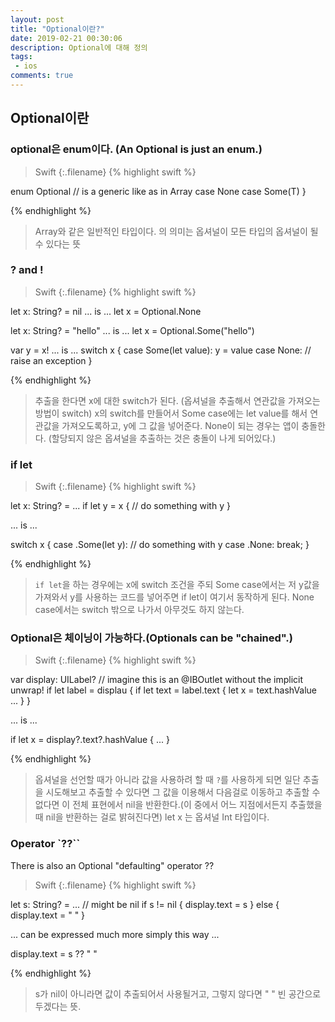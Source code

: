 ```yaml
---
layout: post
title: "Optional이란?"
date: 2019-02-21 00:30:06
description: Optional에 대해 정의
tags: 
 - ios
comments: true
---
```


## Optional이란

### optional은 enum이다. (An Optional is just an enum.)

>Swift
{:.filename}
{% highlight swift %}

enum Optional<T> // <T> is a generic like as in Array<T>
    case None
    case Some(T)
}

{% endhighlight %}

> Array와 같은 일반적인 타입이다. <T>의 의미는 옵셔널이 모든 타입의 옵셔널이 될 수 있다는 뜻

### ? and !

>Swift
{:.filename}
{% highlight swift %}

let x: String? = nil
... is ...
let x = Optional<String>.None

let x: String? = "hello"
... is ...
let x = Optional<String>.Some("hello")

var y = x!
... is ...
switch x {
    case Some(let value): y = value
    case None: // raise an exception
}

{% endhighlight %}

> 추출을 한다면 x에 대한 switch가 된다. (옵셔널을 추출해서 연관값을 가져오는 방법이 switch)
> x의 switch를 만들어서 Some case에는 let value를 해서 연관값을 가져오도록하고, y에 그 값을 넣어준다.
> None이 되는 경우는 앱이 충돌한다. (할당되지 않은 옵셔널을 추출하는 것은 충돌이 나게 되어있다.)

### if let 

>Swift
{:.filename}
{% highlight swift %}

let x: String? = ...
if let y = x {
    // do something with y
}

... is ...

switch x {
    case .Some(let y):
        // do something with y
    case .None:
        break;
}

{% endhighlight %}

> `if let`을 하는 경우에는 x에 switch 조건을 주되 
> Some case에서는 저 y값을 가져와서 y를 사용하는 코드를 넣어주면 if let이 여기서 동작하게 된다.
> None case에서는 switch 밖으로 나가서 아무것도 하지 않는다.


### Optional은 체이닝이 가능하다.(Optionals can be "chained".)

>Swift
{:.filename}
{% highlight swift %}

var display: UILabel? // imagine this is an @IBOutlet without the implicit unwrap!
if let label = displau {
    if let text = label.text {
        let x = text.hashValue
        ...
    }
}

... is ... 

if let x = display?.text?.hashValue {
    ...
}


{% endhighlight %}

> 옵셔널을 선언할 때가 아니라 값을 사용하려 할 때 `?`를 사용하게 되면 일단 추출을 시도해보고 추출할 수 있다면 그 값을 이용해서 다음걸로 이동하고 추출할 수 없다면 이 전체 표현에서 nil을 반환한다.(이 중에서 어느 지점에서든지 추출했을 때 nil을 반환하는 걸로 밝혀진다면)
> let x 는 옵셔널 Int 타입이다.

### Operator `??``
There is also an Optional "defaulting" operator ??

>Swift
{:.filename}
{% highlight swift %}

let s: String? = ... // might be nil
if s != nil {
    display.text = s
} else {
    display.text = " "
}

... can be expressed much more simply this way ...

display.text = s ?? " "

{% endhighlight %}

> s가 nil이 아니라면 값이 추출되어서 사용될거고, 그렇지 않다면 " " 빈 공간으로 두겠다는 뜻.





